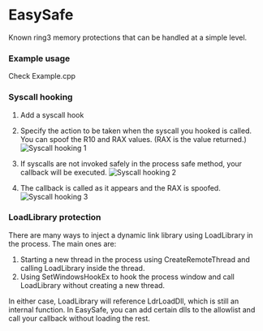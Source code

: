 # EasySafe
Known ring3 memory protections that can be handled at a simple level.

### Example usage
Check Example.cpp

### Syscall hooking
1. Add a syscall hook
2. Specify the action to be taken when the syscall you hooked is called. You can spoof the R10 and RAX values. (RAX is the value returned.)
![Syscall hooking 1](https://github.com/illegal-instruction-co/EasySafe/blob/main/assets/syscall_hooking_1.png?raw=true)

3. If syscalls are not invoked safely in the process safe method, your callback will be executed.
![Syscall hooking 2](https://github.com/illegal-instruction-co/EasySafe/blob/main/assets/syscall_hooking_2.png?raw=true)

4. The callback is called as it appears and the RAX is spoofed.
![Syscall hooking 3](https://github.com/illegal-instruction-co/EasySafe/blob/main/assets/syscall_hooking_3.png?raw=true)

### LoadLibrary protection 

There are many ways to inject a dynamic link library using LoadLibrary in the process.
The main ones are:
1. Starting a new thread in the process using CreateRemoteThread and calling LoadLibrary inside the thread.
2. Using SetWindowsHookEx to hook the process window and call LoadLibrary without creating a new thread.

In either case, LoadLibrary will reference LdrLoadDll, which is still an internal function. In EasySafe, you can add certain dlls to the allowlist and call your callback without loading the rest.